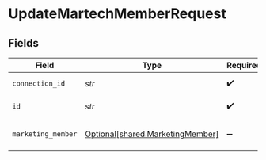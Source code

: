 # UpdateMartechMemberRequest


## Fields

| Field                                                                      | Type                                                                       | Required                                                                   | Description                                                                |
| -------------------------------------------------------------------------- | -------------------------------------------------------------------------- | -------------------------------------------------------------------------- | -------------------------------------------------------------------------- |
| `connection_id`                                                            | *str*                                                                      | :heavy_check_mark:                                                         | ID of the connection                                                       |
| `id`                                                                       | *str*                                                                      | :heavy_check_mark:                                                         | ID of the Member                                                           |
| `marketing_member`                                                         | [Optional[shared.MarketingMember]](../../models/shared/marketingmember.md) | :heavy_minus_sign:                                                         | A member represents a person                                               |